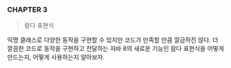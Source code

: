 ### CHAPTER 3
> 람다 표현식

익명 클래스로 다양한 동작을 구현할 수 있지만 코드가 만족할 만큼 깔금하진 않다. 
더 깔끔한 코드로 동작을 구현하고 전달하는 자바 8의 새로운 기능인 람다 표현식을 어떻게 만드는지, 어떻게 사용하는지 알아보자.
